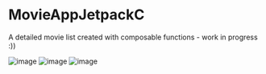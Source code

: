 # MovieAppJetpackC
A detailed movie list created with composable functions - work in progress :))

![image](https://github.com/SergiuDornea/MovieAppJetpackC/assets/88648596/509de629-67a7-4ccd-9427-43e8159e4096)
![image](https://github.com/SergiuDornea/MovieAppJetpackC/assets/88648596/64e541c9-03a1-445a-ae52-69a48ab1cb69)
![image](https://github.com/SergiuDornea/MovieAppJetpackC/assets/88648596/5014d462-3dda-4fa5-ba0a-94865e06a1f1)




